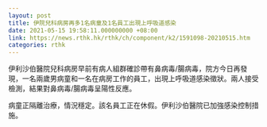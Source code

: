 ```yaml
---
layout: post
title: 伊院兒科病房再多1名病童及1名員工出現上呼吸道感染
date: 2021-05-15 19:58:11.000000000 +08:00
link: https://news.rthk.hk/rthk/ch/component/k2/1591098-20210515.htm
categories: rthk
---
```


伊利沙伯醫院兒科病房早前有病人組群確診帶有鼻病毒/腸病毒，院方今日再發現，一名兩歲男病童和一名在病房工作的員工，出現上呼吸道感染徵狀。兩人接受檢測，結果對鼻病毒/腸病毒呈陽性反應。

病童正隔離治療，情況穩定。該名員工正在休假。伊利沙伯醫院已加強感染控制措施。
